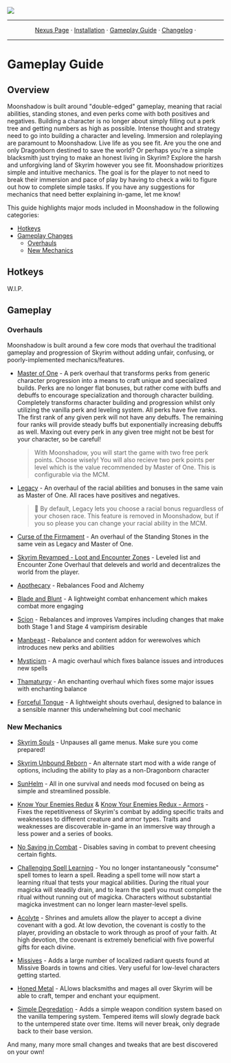 <a href="https://www.nexusmods.com/skyrimspecialedition/mods/85896"><img src="https://staticdelivery.nexusmods.com/mods/1704/images/85896/85896-1677468574-1704277277.png" target="_blank"></a>

---

<p align="center">
  <a href="https://www.nexusmods.com/skyrimspecialedition/mods/85896">Nexus Page</a> ·
  <a href="README.md">Installation</a> ·
  <a href="GAMEPLAY.md">Gameplay Guide</a> ·
  <a href="CHANGELOG.md">Changelog</a> ·
</p>

---

# Gameplay Guide

## Overview

Moonshadow is built around "double-edged" gameplay, meaning that racial abilities, standing stones, and even perks come with both positives and negatives. Building a character is no longer about simply filling out a perk tree and getting numbers as high as possible. Intense thought and strategy need to go into building a character and leveling. Immersion and roleplaying are paramount to Moonshadow. Live life as you see fit. Are you the one and only Dragonborn destined to save the world? Or perhaps you're a simple blacksmith just trying to make an honest living in Skyrim? Explore the harsh and unforgiving land of Skyrim however you see fit. Moonshadow prioritizes simple and intuitive mechanics. The goal is for the player to not need to break their immersion and pace of play by having to check a wiki to figure out how to complete simple tasks. If you have any suggestions for mechanics that need better explaining in-game, let me know! 

This guide highlights major mods included in Moonshadow in the following categories:

- [Hotkeys](#hotkeys)
- [Gameplay Changes](#gameplay-changes)
  - [Overhauls](#overhauls)
  - [New Mechanics](#new-mechanics)

## Hotkeys

W.I.P.

## Gameplay

### Overhauls

Moonshadow is built around a few core mods that overhaul the traditional gameplay and progression of Skyrim without adding unfair, confusing, or poorly-implemented mechanics/features. 

- [Master of One](https://www.nexusmods.com/skyrimspecialedition/mods/47024) - A perk overhaul that transforms perks from generic character progression into a means to craft unique and specialized builds. Perks are no longer flat bonuses, but rather come with buffs and debuffs to encourage specialization and thorough character building. Completely transforms character building and progression whilst only utilizing the vanilla perk and leveling system. All perks have five ranks. The first rank of any given perk will not have any debuffs. The remaining four ranks will provide steady buffs but exponentially increasing debuffs as well. Maxing out every perk in any given tree might not be best for your character, so be careful!

  > With Moonshadow, you will start the game with two free perk points. Choose wisely! You will also recieve two perk points per level which is the value recommended by Master of One. This is configurable via the MCM.

- [Legacy](https://www.nexusmods.com/skyrimspecialedition/mods/36415) - An overhaul of the racial abilities and bonuses in the same vain as Master of One. All races have positives and negatives.

  > :ledger: By default, Legacy lets you choose a racial bonus reguardless of your chosen race. This feature is removed in Moonshadow, but if you so please you can change your racial ability in the MCM. 

- [Curse of the Firmament](https://www.nexusmods.com/skyrimspecialedition/mods/28419) - An overhaul of the Standing Stones in the same vein as Legacy and Master of One.

- [Skyrim Revamped - Loot and Encounter Zones](https://www.nexusmods.com/skyrimspecialedition/mods/14338) - Leveled list and Encounter Zone Overhaul that delevels and world and decentralizes the world from the player. 

- [Apothecary](https://www.nexusmods.com/skyrimspecialedition/mods/52130) - Rebalances Food and Alchemy

- [Blade and Blunt](https://www.nexusmods.com/skyrimspecialedition/mods/34549) - A lightweight combat enhancement which makes combat more engaging

- [Scion](https://www.nexusmods.com/skyrimspecialedition/mods/41639) - Rebalances and improves Vampires including changes that make both Stage 1 and Stage 4 vampirism desirable

- [Manbeast](https://www.nexusmods.com/skyrimspecialedition/mods/44746) - Rebalance and content addon for werewolves which introduces new perks and abilities

- [Mysticism](https://www.nexusmods.com/skyrimspecialedition/mods/27839) - A magic overhaul which fixes balance issues and introduces new spells

- [Thamaturgy](https://www.nexusmods.com/skyrimspecialedition/mods/57138) - An enchanting overhaul which fixes some major issues with enchanting balance

- [Forceful Tongue](https://www.nexusmods.com/skyrimspecialedition/mods/36276) - A lightweight shouts overhaul, designed to balance in a sensible manner this underwhelming but cool mechanic

### New Mechanics

- [Skyrim Souls](https://www.nexusmods.com/skyrimspecialedition/mods/27859) - Unpauses all game menus. Make sure you come prepared!

- [Skyrim Unbound Reborn](https://www.nexusmods.com/skyrimspecialedition/mods/27962) - An alternate start mod with a wide range of options, including the ability to play as a non-Dragonborn character

- [SunHelm](https://www.nexusmods.com/skyrimspecialedition/mods/39414) - All in one survival and needs mod focused on being as simple and streamlined possible.

- [Know Your Enemies Redux](https://www.nexusmods.com/skyrimspecialedition/mods/55045) & [Know Your Enemies Redux - Armors](https://www.nexusmods.com/skyrimspecialedition/mods/55045) - Fixes the repetitiveness of Skyrim's combat by adding specific traits and weaknesses to different creature and armor types. Traits and weaknesses are discoverable in-game in an immersive way through a less power and a series of books.

- [No Saving in Combat](https://www.nexusmods.com/skyrimspecialedition/mods/29914) - Disables saving in combat to prevent cheesing certain fights.

- [Challenging Spell Learning](https://www.nexusmods.com/skyrimspecialedition/mods/20521) - You no longer instantaneously "consume" spell tomes to learn a spell. Reading a spell tome will now start a learning ritual that tests your magical abilities. During the ritual your magicka will steadily drain, and to learn the spell you must complete the ritual without running out of magicka. Characters without substantial magicka investment can no longer learn master-level spells. 

- [Acolyte](https://www.nexusmods.com/skyrimspecialedition/mods/75269) - Shrines and amulets allow the player to accept a divine covenant with a god. At low devotion, the covenant is costly to the player, providing an obstacle to work through as proof of your faith. At high devotion, the covenant is extremely beneficial with five powerful gifts for each divine.

- [Missives](https://www.nexusmods.com/skyrimspecialedition/mods/17576) - Adds a large number of localized radiant quests found at Missive Boards in towns and cities. Very useful for low-level characters getting started. 

- [Honed Metal](https://www.nexusmods.com/skyrimspecialedition/mods/80705) - ALlows blacksmiths and mages all over Skyrim will be able to craft, temper and enchant your equipment.

- [Simple Degredation](https://www.nexusmods.com/skyrimspecialedition/mods/74790) - Adds a simple weapon condition system based on the vanilla tempering system. Tempered items will slowly degrade back to the untempered state over time. Items will never break, only degrade back to their base version. 

And many, many more small changes and tweaks that are best discovered on your own!
